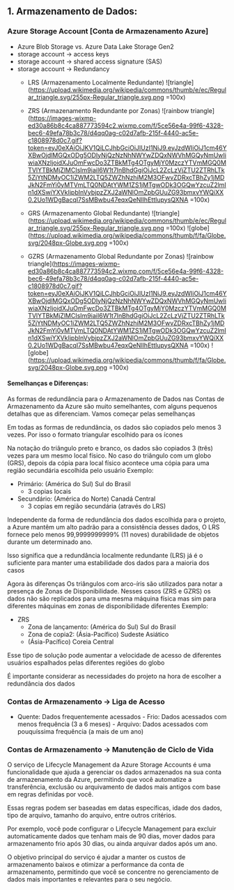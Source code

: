 ## 1. Armazenamento de Dados:
### Azure Storage Account [Conta de Armazenamento Azure]

- Azure Blob Storage vs. Azure Data Lake Storage Gen2
- storage account -> access keys
- storage account -> shared access signature (SAS)
- storage account -> Redundancy
    - LRS (Armazenamento Localmente Redundante)
![triangle](https://upload.wikimedia.org/wikipedia/commons/thumb/e/ec/Regular_triangle.svg/255px-Regular_triangle.svg.png =100x)
    - ZRS (Armazenamento Redundante por Zonas)
	![rainbow triangle](https://images-wixmp-ed30a86b8c4ca887773594c2.wixmp.com/f/5ce56e4a-99f6-4328-bec6-49efa78b3c78/d4qq0ag-c02d7afb-215f-4440-ac5e-c1808978d0c7.gif?token=eyJ0eXAiOiJKV1QiLCJhbGciOiJIUzI1NiJ9.eyJzdWIiOiJ1cm46YXBwOjdlMGQxODg5ODIyNjQzNzNhNWYwZDQxNWVhMGQyNmUwIiwiaXNzIjoidXJuOmFwcDo3ZTBkMTg4OTgyMjY0MzczYTVmMGQ0MTVlYTBkMjZlMCIsIm9iaiI6W1t7InBhdGgiOiJcL2ZcLzVjZTU2ZTRhLTk5ZjYtNDMyOC1iZWM2LTQ5ZWZhNzhiM2M3OFwvZDRxcTBhZy1jMDJkN2FmYi0yMTVmLTQ0NDAtYWM1ZS1jMTgwODk3OGQwYzcuZ2lmIn1dXSwiYXVkIjpbInVybjpzZXJ2aWNlOmZpbGUuZG93bmxvYWQiXX0.2Uo1WDgBacqI7SsMBwbu47eqxQeNIlhEttIupysQXNA =100x)
    - GRS (Armazenamento Global Redundante)
![triangle](https://upload.wikimedia.org/wikipedia/commons/thumb/e/ec/Regular_triangle.svg/255px-Regular_triangle.svg.png =100x) ![globe](https://upload.wikimedia.org/wikipedia/commons/thumb/f/fa/Globe.svg/2048px-Globe.svg.png =100x)

    - GZRS (Armazenamento Global Redundante por Zonas)
![rainbow triangle](https://images-wixmp-ed30a86b8c4ca887773594c2.wixmp.com/f/5ce56e4a-99f6-4328-bec6-49efa78b3c78/d4qq0ag-c02d7afb-215f-4440-ac5e-c1808978d0c7.gif?token=eyJ0eXAiOiJKV1QiLCJhbGciOiJIUzI1NiJ9.eyJzdWIiOiJ1cm46YXBwOjdlMGQxODg5ODIyNjQzNzNhNWYwZDQxNWVhMGQyNmUwIiwiaXNzIjoidXJuOmFwcDo3ZTBkMTg4OTgyMjY0MzczYTVmMGQ0MTVlYTBkMjZlMCIsIm9iaiI6W1t7InBhdGgiOiJcL2ZcLzVjZTU2ZTRhLTk5ZjYtNDMyOC1iZWM2LTQ5ZWZhNzhiM2M3OFwvZDRxcTBhZy1jMDJkN2FmYi0yMTVmLTQ0NDAtYWM1ZS1jMTgwODk3OGQwYzcuZ2lmIn1dXSwiYXVkIjpbInVybjpzZXJ2aWNlOmZpbGUuZG93bmxvYWQiXX0.2Uo1WDgBacqI7SsMBwbu47eqxQeNIlhEttIupysQXNA =100x) ![globe](https://upload.wikimedia.org/wikipedia/commons/thumb/f/fa/Globe.svg/2048px-Globe.svg.png =100x)
    
#### Semelhanças e Diferenças:
As formas de redundância para o Armazenamento de Dados nas 	Contas de Armazenamento da Azure são muito semelhantes, com alguns pequenos  detalhas que as diferenciam. Vamos começar pelas semelhanças

Em todas as formas de redundância, os dados são copiados pelo menos 3 vezes. Por isso o formato triangular escolhido para os ícones

Na notação do triângulo preto e branco, os dados são copiados 3 (três) vezes para um mesmo local físico. No caso do triângulo com um globo (GRS), depois da cópia para local físico acontece uma cópia para uma região secundária escolhida pelo usuário
Exemplo:
 - Primário: (América do Sul) Sul do Brasil
	 - 3 copias locais
 - Secundário: (América do Norte) Canadá Central
	 - 3 copias em região secundária (através do LRS)

Independente da forma de redundância dos dados escolhida para o projeto, a Azure mantêm um alto padrão para a consistência desses dados, O LRS fornece pelo menos 99,9999999999% (11 noves) durabilidade de objetos durante um determinado ano.

Isso significa que a redundância localmente redundante (LRS) já é o suficiente para manter uma estabilidade dos dados para a maioria dos casos

Agora às diferenças
Os triângulos com arco-íris são utilizados para notar a presença de Zonas de Disponibilidade. Nesses casos (ZRS e GZRS) os dados não são replicados para uma mesma máquina física mas sim para diferentes máquinas em zonas de disponibilidade diferentes
Exemplo:
- ZRS
	- Zona de lançamento: (América do Sul) Sul do Brasil
	- Zona de copia2: (Ásia-Pacífico) Sudeste Asiático
	-   (Ásia-Pacífico) Coreia Central

Esse tipo de solução pode aumentar a velocidade de acesso de diferentes usuários espalhados pelas diferentes regiões do globo

É importante considerar as necessidades do projeto na hora de escolher a redundância dos dados

### Contas de Armazenamento -> Liga de Acesso
   - Quente: Dados frequentemente acessados
    - Frio: Dados acessados com menos frequência (3 a 6 meses)
    - Arquivo: Dados acessados com pouquíssima frequência (a mais de um ano)

### Contas de Armazenamento -> Manutenção de Ciclo de Vida

O serviço de Lifecycle Management da Azure Storage Accounts é uma funcionalidade que ajuda a gerenciar os dados armazenados na sua conta de armazenamento da Azure, permitindo que você automatize a transferência, exclusão ou arquivamento de dados mais antigos com base em regras definidas por você.

Essas regras podem ser baseadas em datas específicas, idade dos dados, tipo de arquivo, tamanho do arquivo, entre outros critérios.

Por exemplo, você pode configurar o Lifecycle Management para excluir automaticamente dados que tenham mais de 90 dias, mover dados para armazenamento frio após 30 dias, ou ainda arquivar dados após um ano.

O objetivo principal do serviço é ajudar a manter os custos de armazenamento baixos e otimizar a performance da conta de armazenamento, permitindo que você se concentre no gerenciamento de dados mais importantes e relevantes para o seu negócio.
